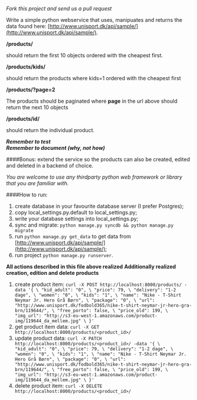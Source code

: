 _Fork this project and send us a pull request_

Write a simple python webservice that uses, manipuates and returns the data found here: [http://www.unisport.dk/api/sample/](http://www.unisport.dk/api/sample/).


**/products/**  


should return the first 10 objects ordered with the cheapest first.
 
**/products/kids/**
 
should return the products where kids=1 ordered with the cheapest first

**/products/?page=2**
 
 The products should be paginated where **page** in the url above should return the next 10 objects  

 **/products/id/**
 
should return the individual product.


 
**_Remember to test_**   
**_Remember to document (why, not how)_**

####Bonus:
 extend the service so the products can also be created, edited and deleted in a backend of choice.


_You are welcome to use any thirdparty python web framework or library that you are familiar with._  


####How to run:
1. create database in your favourite database server (I prefer Postgres);
2. copy local_settings.py.default to local_settings.py;
3. write your database settings into local_settings.py;
4. sync and migrate:
`python manage.py syncdb && python manage.py migrate`
5. run `python manage.py get_data` to get data from [http://www.unisport.dk/api/sample/](http://www.unisport.dk/api/sample/);
6. run project `python manage.py runserver`.


**All actions described in this file above realized**
**Additionally realized creation, edition and delete products**

1. create product item:
`curl -X POST http://localhost:8000/products/ -data '{ \
    "kid_adult": "0", \
    "price": 79, \
    "delivery": "1-2 dage", \
    "women": "0", \
    "kids": "1", \
    "name": "Nike - T-Shirt Neymar Jr. Hero Grå Børn", \
    "package": "0", \
    "url": "http://www.unisport.dk/fodbold365/nike-t-shirt-neymar-jr-hero-gra-brn/119644/", \
    "free_porto": false, \
    "price_old": 199, \
    "img_url": "http://s3-eu-west-1.amazonaws.com/product-img/119644_da_mellem.jpg" \
}'`
2. get product item data:
`curl -X GET http://localhost:8000/products/<product_id>/`
3. update product data:
`curl -X PATCH http://localhost:8000/products/<product_id>/ -data '{ \
    "kid_adult": "0", \
    "price": 79, \
    "delivery": "1-2 dage", \
    "women": "0", \
    "kids": "1", \
    "name": "Nike - T-Shirt Neymar Jr. Hero Grå Børn", \
    "package": "0", \
    "url": "http://www.unisport.dk/fodbold365/nike-t-shirt-neymar-jr-hero-gra-brn/119644/", \
    "free_porto": false, \
    "price_old": 199, \
    "img_url": "http://s3-eu-west-1.amazonaws.com/product-img/119644_da_mellem.jpg" \
}'`
4. delete product item:
`curl -X DELETE http://localhost:8000/products/<product_id>/`
